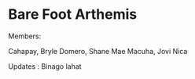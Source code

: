 # Bare Foot Arthemis

Members: 
   
Cahapay, Bryle
Domero, Shane Mae
Macuha, Jovi Nica

Updates : Binago lahat